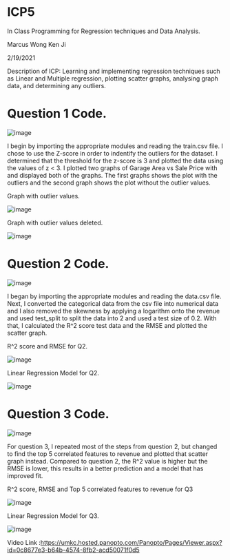 # ICP5

In Class Programming for Regression techniques and Data Analysis.

Marcus Wong Ken Ji

2/19/2021

Description of ICP: Learning and implementing regression techniques such as Linear and Multiple regression, plotting scatter graphs, analysing graph data, and determining any outliers.

# Question 1 Code.

![image](https://user-images.githubusercontent.com/72952948/108586094-e21b2480-7311-11eb-9b01-f9675a913151.png)

I begin by importing the appropriate modules and reading the train.csv file. I chose to use the Z-score in order to indentify the outliers for the dataset. I determined that the threshold for the z-score is 3 and plotted the data using the values of z < 3. I plotted two graphs of Garage Area vs Sale Price with and displayed both of the graphs. The first graphs shows the plot with the outliers and the second graph shows the plot without the outlier values.

Graph with outlier values.

![image](https://user-images.githubusercontent.com/72952948/108586236-b9dff580-7312-11eb-97ff-610cdb246fa8.png)

Graph with outlier values deleted.

![image](https://user-images.githubusercontent.com/72952948/108586258-e0059580-7312-11eb-92b3-ab53d7aea7f9.png)

# Question 2 Code.

![image](https://user-images.githubusercontent.com/72952948/108586296-10e5ca80-7313-11eb-8d8b-7b3a8057ea77.png)

I began by importing the appropriate modules and reading the data.csv file. Next, I converted the categorical data from the csv file into numerical data and I also removed the skewness by applying a logarithm onto the revenue and used test_split to split the data into 2 and used a test size of 0.2. With that, I calculated the R^2 score test data and the RMSE and plotted the scatter graph. 

R^2 score and RMSE for Q2.

![image](https://user-images.githubusercontent.com/72952948/108586427-1f80b180-7314-11eb-98e6-411d634d5f95.png)

Linear Regression Model for Q2.

![image](https://user-images.githubusercontent.com/72952948/108586451-4b9c3280-7314-11eb-8304-7b4d36975fdd.png)

# Question 3 Code.

![image](https://user-images.githubusercontent.com/72952948/108586585-09bfbc00-7315-11eb-8db3-77f7e10ec09a.png)

For question 3, I repeated most of the steps from question 2, but changed to find the top 5 correlated features to revenue and plotted that scatter graph instead. Compared to question 2, the R^2 value is higher but the RMSE is lower, this results in a better prediction and a model that has improved fit.

R^2 score, RMSE and Top 5 correlated features to revenue for Q3

![image](https://user-images.githubusercontent.com/72952948/108586735-efd2a900-7315-11eb-917a-191aa67b0d8e.png)

Linear Regression Model for Q3.

![image](https://user-images.githubusercontent.com/72952948/108586757-0b3db400-7316-11eb-85bf-b08d4b5c1720.png)

Video Link :https://umkc.hosted.panopto.com/Panopto/Pages/Viewer.aspx?id=0c8677e3-b64b-4574-8fb2-acd50071f0d5

